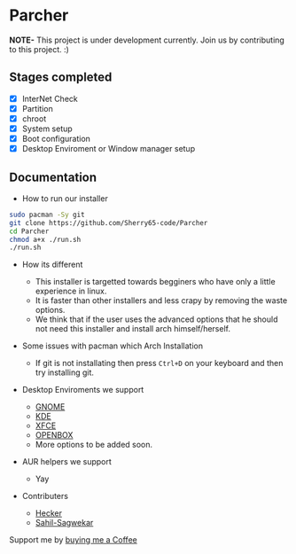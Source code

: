 # Parcher

**NOTE-** This project is under development currently. Join us by contributing to this project. :)

## Stages completed
  - [x] InterNet Check
  - [x] Partition
  - [x] chroot
  - [x] System setup
  - [x] Boot configuration
  - [x] Desktop Enviroment or Window manager setup

## Documentation

- How to run our installer

```bash
sudo pacman -Sy git
git clone https://github.com/Sherry65-code/Parcher
cd Parcher
chmod a+x ./run.sh
./run.sh
```
- How its different
  - This installer is targetted towards begginers who have only a little experience in linux.
  - It is faster than other installers and less crapy by removing the waste options.
  - We think that if the user uses the advanced options that he should not need this installer and install arch himself/herself.
  
- Some issues with pacman which Arch Installation
  - If git is not installating then press `Ctrl+D` on your keyboard and then try installing git.
- Desktop Enviroments we support
  - [GNOME](https://gnome.org)
  - [KDE](https://kde.org)
  - [XFCE](https://xfce.org)
  - [OPENBOX](https://openbox.org) 
  - More options to be added soon.
  
- AUR helpers we support
  - Yay

- Contributers
  - [Hecker](https://github.com/Sherry65-code)
  - [Sahil-Sagwekar](https://github.com/sahil-sagwekar2652)

Support me by [buying me a Coffee](https://www.buymeacoffee.com/heckerH)
